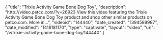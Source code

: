 {
    "title": "Trixie Activity Game Bone Dog Toy",
    "description": "http:\/\/video.petco.com\/?v=26923 View this video featuring the Trixie Activity Game Bone Dog Toy product and shop other similar products on petco.com. More in...",
    "videoid": "144440",
    "date_created": "1394588987",
    "date_modified": "1418181170",
    "type": "captivate",
    "layout": "video",
    "url": "\/v\/trixie-activity-game-bone-dog-toy\/144440"
}